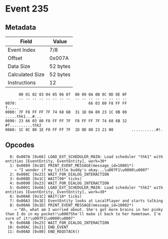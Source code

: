 # Event 235

## Metadata

| Field           | Value    |
|-----------------|----------|
| Event Index     | 7/8      |
| Offset          | 0x007A   |
| Data Size       | 52 bytes |
| Calculated Size | 52 bytes |
| Instructions    | 12       |

```
      00 01 02 03 04 05 06 07  08 09 0A 0B 0C 0D 0E 0F
      -- -- -- -- -- -- -- --  -- -- -- -- -- -- -- --
0070:                                66 03 80 F8 FF FF            f.....
0080: 7F F8 FF FF 7F 74 68 6B  31 1D 0A 80 23 1C 0B 80  .....thk1...#...
0090: 23 66 03 80 F8 FF FF 7F  F8 FF FF 7F 74 68 6B 32  #f..........thk2
00A0: 1C 0C 80 1E F0 FF FF 7F  1D 0D 80 23 21 00        ...........#!.  
```

## Opcodes

```
  0: 0x007A [0x66] LOAD_EXT_SCHEDULER_MAIN: Load scheduler "thk1" with entities [EventEntity, EventEntity], work=30*
  1: 0x0089 [0x1D] PRINT_EVENT_MESSAGE(message_id=10801*)
    → "I wonder if my little buddy's okay...\u007F1\u0000\u0007"
  2: 0x008C [0x23] WAIT_FOR_DIALOG_INTERACTION
  3: 0x008D [0x1C] WAIT(90* ticks)
  4: 0x0090 [0x23] WAIT_FOR_DIALOG_INTERACTION
  5: 0x0091 [0x66] LOAD_EXT_SCHEDULER_MAIN: Load scheduler "thk2" with entities [EventEntity, EventEntity], work=30*
  6: 0x00A0 [0x1C] WAIT(10* ticks)
  7: 0x00A3 [0x1E] EventEntity looks at LocalPlayer and starts talking
  8: 0x00A8 [0x1D] PRINT_EVENT_MESSAGE(message_id=10802*)
    → "Ah, what am I worried about. She's got more brains in her pinky than I do in my pocket!\u0007She'll make it back to her hometown. I'm sure of it!\u007F1\u0000\u0007"
  9: 0x00AB [0x23] WAIT_FOR_DIALOG_INTERACTION
 10: 0x00AC [0x21] END_EVENT
 11: 0x00AD [0x00] END_REQSTACK()
```
